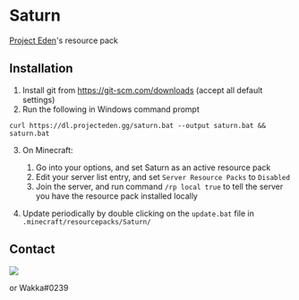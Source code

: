 # Saturn
[Project Eden](https://projecteden.gg)'s resource pack

## Installation
1. Install git from https://git-scm.com/downloads (accept all default settings)
2. Run the following in Windows command prompt
    
  `curl https://dl.projecteden.gg/saturn.bat --output saturn.bat && saturn.bat`
  
3. On Minecraft:
    1. Go into your options, and set Saturn as an active resource pack
    2. Edit your server list entry, and set `Server Resource Packs` to `Disabled`
    3. Join the server, and run command `/rp local true` to tell the server you have the resource pack installed locally

4. Update periodically by double clicking on the `update.bat` file in `.minecraft/resourcepacks/Saturn/`
  
## Contact
[<img src="https://discordapp.com/api/guilds/132680070480396288/widget.png?style=banner3">](https://discord.projecteden.gg)

or Wakka#0239
